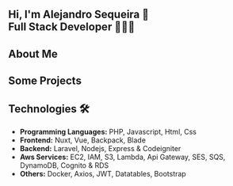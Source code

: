## Hi, I'm Alejandro Sequeira 👋 <br /> Full Stack Developer 🧑🏻‍💻
## About Me
## Some Projects
## Technologies 🛠️
 - **Programming Languages:** PHP, Javascript, Html, Css
 - **Frontend:** Nuxt, Vue, Backpack, Blade
 - **Backend:** Laravel, Nodejs, Express & Codeigniter
 - **Aws Services:** EC2, IAM, S3, Lambda, Api Gateway, SES, SQS, DynamoDB, Cognito & RDS
 - **Others:** Docker, Axios, JWT, Datatables, Bootstrap
 
<!--
**ALESER9413/ALESER9413** is a ✨ _special_ ✨ repository because its `README.md` (this file) appears on your GitHub profile.

Here are some ideas to get you started:

- 🔭 I’m currently working on ...
- 🌱 I’m currently learning ...
- 👯 I’m looking to collaborate on ...
- 🤔 I’m looking for help with ...
- 💬 Ask me about ...
- 📫 How to reach me: ...
- 😄 Pronouns: ...
- ⚡ Fun fact: ...
-->
